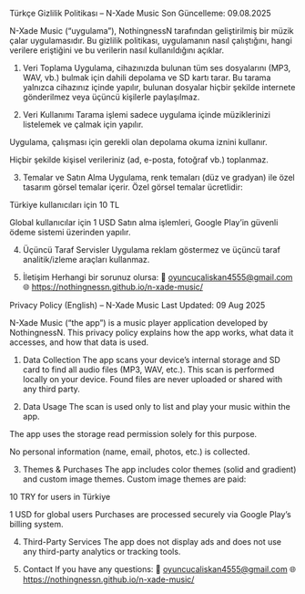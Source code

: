 Türkçe Gizlilik Politikası – N-Xade Music
Son Güncelleme: 09.08.2025

N-Xade Music (“uygulama”), NothingnessN tarafından geliştirilmiş bir müzik çalar uygulamasıdır.
Bu gizlilik politikası, uygulamanın nasıl çalıştığını, hangi verilere eriştiğini ve bu verilerin nasıl kullanıldığını açıklar.

1. Veri Toplama
Uygulama, cihazınızda bulunan tüm ses dosyalarını (MP3, WAV, vb.) bulmak için dahili depolama ve SD kartı tarar.
Bu tarama yalnızca cihazınız içinde yapılır, bulunan dosyalar hiçbir şekilde internete gönderilmez veya üçüncü kişilerle paylaşılmaz.

2. Veri Kullanımı
Tarama işlemi sadece uygulama içinde müziklerinizi listelemek ve çalmak için yapılır.

Uygulama, çalışması için gerekli olan depolama okuma iznini kullanır.

Hiçbir şekilde kişisel verileriniz (ad, e-posta, fotoğraf vb.) toplanmaz.

3. Temalar ve Satın Alma
Uygulama, renk temaları (düz ve gradyan) ile özel tasarım görsel temalar içerir.
Özel görsel temalar ücretlidir:

Türkiye kullanıcıları için 10 TL

Global kullanıcılar için 1 USD
Satın alma işlemleri, Google Play’in güvenli ödeme sistemi üzerinden yapılır.

4. Üçüncü Taraf Servisler
Uygulama reklam göstermez ve üçüncü taraf analitik/izleme araçları kullanmaz.

5. İletişim
Herhangi bir sorunuz olursa:
📧 oyuncucaliskan4555@gmail.com
🌐 https://nothingnessn.github.io/n-xade-music/

Privacy Policy (English) – N-Xade Music
Last Updated: 09 Aug 2025

N-Xade Music (“the app”) is a music player application developed by NothingnessN.
This privacy policy explains how the app works, what data it accesses, and how that data is used.

1. Data Collection
The app scans your device’s internal storage and SD card to find all audio files (MP3, WAV, etc.).
This scan is performed locally on your device. Found files are never uploaded or shared with any third party.

2. Data Usage
The scan is used only to list and play your music within the app.

The app uses the storage read permission solely for this purpose.

No personal information (name, email, photos, etc.) is collected.

3. Themes & Purchases
The app includes color themes (solid and gradient) and custom image themes.
Custom image themes are paid:

10 TRY for users in Türkiye

1 USD for global users
Purchases are processed securely via Google Play’s billing system.

4. Third-Party Services
The app does not display ads and does not use any third-party analytics or tracking tools.

5. Contact
If you have any questions:
📧 oyuncucaliskan4555@gmail.com
🌐 https://nothingnessn.github.io/n-xade-music/
